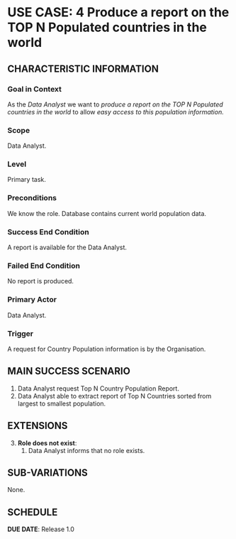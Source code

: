 # USE CASE: 4 Produce a report on the TOP N Populated countries in the world

## CHARACTERISTIC INFORMATION

### Goal in Context

As the *Data Analyst* we want to *produce a report on the TOP N Populated countries in the world* to allow *easy access to this population information.*

### Scope

Data Analyst.

### Level

Primary task.

### Preconditions

We know the role.  Database contains current world population data.

### Success End Condition

A report is available for the Data Analyst.

### Failed End Condition

No report is produced.

### Primary Actor

Data Analyst.

### Trigger

A request for Country Population information is by the Organisation.

## MAIN SUCCESS SCENARIO

1. Data Analyst request Top N Country Population Report.
2. Data Analyst able to extract report of Top N Countries sorted from largest to smallest population.


## EXTENSIONS

3. **Role does not exist**:
    1. Data Analyst informs that no role exists.

## SUB-VARIATIONS

None.

## SCHEDULE

**DUE DATE**: Release 1.0
